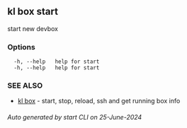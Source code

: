 ## kl box start

start new devbox



### Options

```
  -h, --help   help for start
  -h, --help   help for start
```

### SEE ALSO

* [kl box](kl_box.md)  - start, stop, reload, ssh and get running box info

###### Auto generated by start CLI on 25-June-2024
